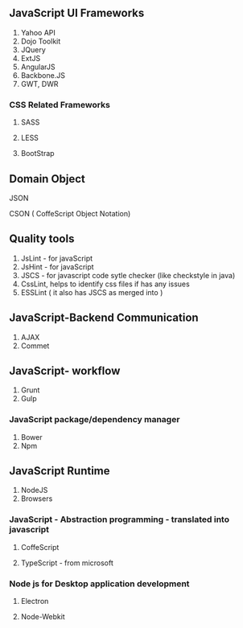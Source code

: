 ## JavaScript UI Frameworks

1. Yahoo API
2. Dojo Toolkit
3. JQuery
4. ExtJS
5. AngularJS
6. Backbone.JS
7. GWT, DWR

### CSS Related Frameworks

1. SASS

2. LESS

3. BootStrap


## Domain Object

JSON

CSON \( CoffeScript Object Notation\)

## Quality tools

1. JsLint - for javaScript
2. JsHint - for javaScript
3. JSCS - for javascript code sytle checker \(like checkstyle in java\)
4. CssLint, helps to identify css files if has any issues
5. ESSLint \( it also has JSCS as merged into \)

## JavaScript-Backend Communication

1. AJAX
2. Commet

## JavaScript- workflow

1. Grunt
2. Gulp

### JavaScript package\/dependency manager

1. Bower
2. Npm

## JavaScript Runtime

1. NodeJS
2. Browsers

### JavaScript - Abstraction programming - translated into javascript

1. CoffeScript

2. TypeScript - from microsoft


### Node js for Desktop application development

1. Electron

2. Node-Webkit


